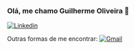 
### Olá, me chamo Guilherme Oliveira 👋

[![Linkedin](https://img.shields.io/badge/LinkedIn-0077B5?style=for-the-badge&logo=linkedin&logoColor=white)](https://www.linkedin.com/in/guilherme-martins-de-oliveira-3a005b262/)

Outras formas de me encontrar:
[![Gmail](https://img.shields.io/badge/Gmail-D14836?style=for-the-badge&logo=gmail&logoColor=white)](guimartinsoliveira022@gmail.com)
